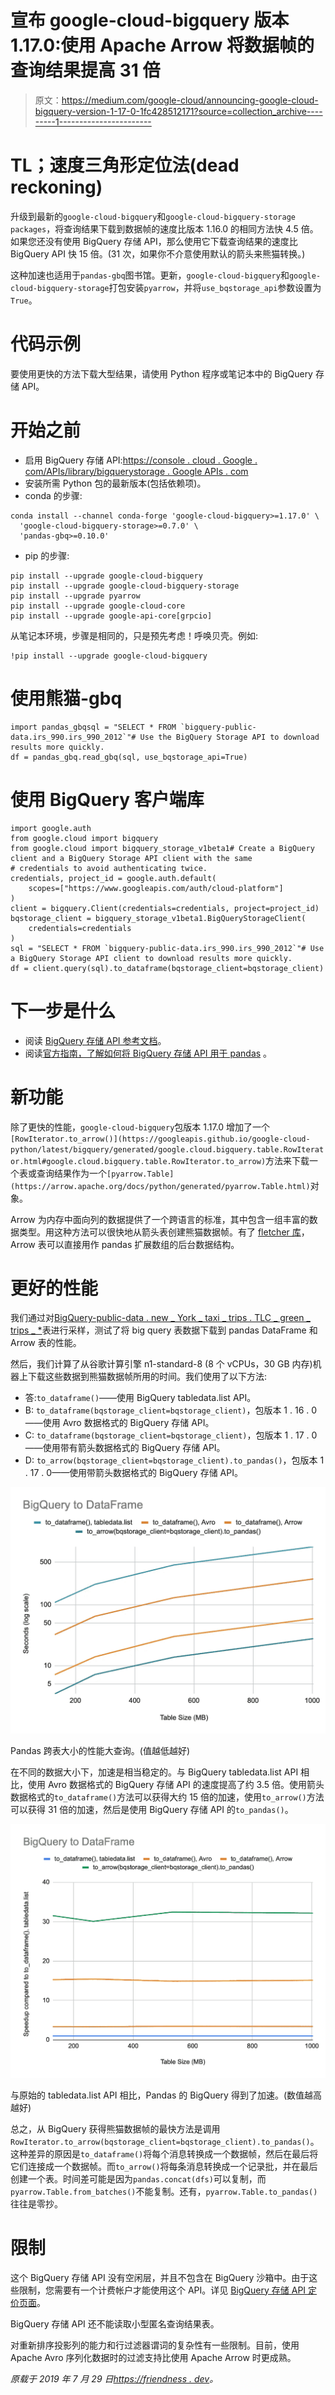 # 宣布 google-cloud-bigquery 版本 1.17.0:使用 Apache Arrow 将数据帧的查询结果提高 31 倍

> 原文：<https://medium.com/google-cloud/announcing-google-cloud-bigquery-version-1-17-0-1fc428512171?source=collection_archive---------1----------------------->

# TL；速度三角形定位法(dead reckoning)

升级到最新的`google-cloud-bigquery`和`google-cloud-bigquery-storage packages`，将查询结果下载到数据帧的速度比版本 1.16.0 的相同方法快 4.5 倍。如果您还没有使用 BigQuery 存储 API，那么使用它下载查询结果的速度比 BigQuery API 快 15 倍。(31 次，如果你不介意使用默认的箭头来熊猫转换。)

这种加速也适用于`pandas-gbq`图书馆。更新，`google-cloud-bigquery`和`google-cloud-bigquery-storage`打包安装`pyarrow`，并将`use_bqstorage_api`参数设置为`True`。

# 代码示例

要使用更快的方法下载大型结果，请使用 Python 程序或笔记本中的 BigQuery 存储 API。

# 开始之前

*   启用 BigQuery 存储 API:[https://console . cloud . Google . com/APIs/library/bigquerystorage . Google APIs . com](https://console.cloud.google.com/apis/library/bigquerystorage.googleapis.com)
*   安装所需 Python 包的最新版本(包括依赖项)。
*   conda 的步骤:

```
conda install --channel conda-forge 'google-cloud-bigquery>=1.17.0' \
  'google-cloud-bigquery-storage>=0.7.0' \
  'pandas-gbq>=0.10.0'
```

*   pip 的步骤:

```
pip install --upgrade google-cloud-bigquery
pip install --upgrade google-cloud-bigquery-storage
pip install --upgrade pyarrow
pip install --upgrade google-cloud-core
pip install --upgrade google-api-core[grpcio]
```

从笔记本环境，步骤是相同的，只是预先考虑！呼唤贝壳。例如:

```
!pip install --upgrade google-cloud-bigquery
```

# 使用熊猫-gbq

```
import pandas_gbqsql = "SELECT * FROM `bigquery-public-data.irs_990.irs_990_2012`"# Use the BigQuery Storage API to download results more quickly.
df = pandas_gbq.read_gbq(sql, use_bqstorage_api=True)
```

# 使用 BigQuery 客户端库

```
import google.auth
from google.cloud import bigquery
from google.cloud import bigquery_storage_v1beta1# Create a BigQuery client and a BigQuery Storage API client with the same
# credentials to avoid authenticating twice.
credentials, project_id = google.auth.default(
    scopes=["https://www.googleapis.com/auth/cloud-platform"]
)
client = bigquery.Client(credentials=credentials, project=project_id)
bqstorage_client = bigquery_storage_v1beta1.BigQueryStorageClient(
    credentials=credentials
)
sql = "SELECT * FROM `bigquery-public-data.irs_990.irs_990_2012`"# Use a BigQuery Storage API client to download results more quickly.
df = client.query(sql).to_dataframe(bqstorage_client=bqstorage_client)
```

# 下一步是什么

*   阅读 [BigQuery 存储 API 参考文档](https://cloud.google.com/bigquery/docs/reference/storage/)。
*   阅读[官方指南，了解如何将 BigQuery 存储 API 用于 pandas](https://cloud.google.com/bigquery/docs/bigquery-storage-python-pandas) 。

# 新功能

除了更快的性能，`google-cloud-bigquery`包版本 1.17.0 增加了一个`[RowIterator.to_arrow()](https://googleapis.github.io/google-cloud-python/latest/bigquery/generated/google.cloud.bigquery.table.RowIterator.html#google.cloud.bigquery.table.RowIterator.to_arrow)`方法来下载一个表或查询结果作为一个`[pyarrow.Table](https://arrow.apache.org/docs/python/generated/pyarrow.Table.html)`对象。

Arrow 为内存中面向列的数据提供了一个跨语言的标准，其中包含一组丰富的数据类型。用这种方法可以很快地从箭头表创建熊猫数据帧。有了 [fletcher 库](https://fletcher.readthedocs.io/en/latest/)，Arrow 表可以直接用作 pandas 扩展数组的后台数据结构。

# 更好的性能

我们通过对[BigQuery-public-data . new _ York _ taxi _ trips . TLC _ green _ trips _ *](https://pantheon.corp.google.com/marketplace/details/city-of-new-york/nyc-tlc-trips)表进行采样，测试了将 big query 表数据下载到 pandas DataFrame 和 Arrow 表的性能。

然后，我们计算了从谷歌计算引擎 n1-standard-8 (8 个 vCPUs，30 GB 内存)机器上下载这些数据到熊猫数据帧所用的时间。我们使用了以下方法:

*   答:`to_dataframe()`——使用 BigQuery tabledata.list API。
*   B: `to_dataframe(bqstorage_client=bqstorage_client)`，包版本 1 . 16 . 0——使用 Avro 数据格式的 BigQuery 存储 API。
*   C: `to_dataframe(bqstorage_client=bqstorage_client)`，包版本 1 . 17 . 0——使用带有箭头数据格式的 BigQuery 存储 API。
*   D: `to_arrow(bqstorage_client=bqstorage_client).to_pandas()`，包版本 1 . 17 . 0——使用带箭头数据格式的 BigQuery 存储 API。

![](img/5028ab077a5ebfadcdb03d21e5096865.png)

Pandas 跨表大小的性能大查询。(值越低越好)

在不同的数据大小下，加速是相当稳定的。与 BigQuery tabledata.list API 相比，使用 Avro 数据格式的 BigQuery 存储 API 的速度提高了约 3.5 倍。使用箭头数据格式的`to_dataframe()`方法可以获得大约 15 倍的加速，使用`to_arrow()`方法可以获得 31 倍的加速，然后是使用 BigQuery 存储 API 的`to_pandas()`。

![](img/286293e4651f4a77a6f0e58810b20919.png)

与原始的 tabledata.list API 相比，Pandas 的 BigQuery 得到了加速。(数值越高越好)

总之，从 BigQuery 获得熊猫数据帧的最快方法是调用`RowIterator.to_arrow(bqstorage_client=bqstorage_client).to_pandas()`。这种差异的原因是`to_dataframe()`将每个消息转换成一个数据帧，然后在最后将它们连接成一个数据帧。而`to_arrow()`将每条消息转换成一个记录批，并在最后创建一个表。时间差可能是因为`pandas.concat(dfs)`可以复制，而`pyarrow.Table.from_batches()`不能复制。还有，`pyarrow.Table.to_pandas()`往往是零抄。

# 限制

这个 BigQuery 存储 API 没有空闲层，并且不包含在 BigQuery 沙箱中。由于这些限制，您需要有一个计费帐户才能使用这个 API。详见 [BigQuery 存储 API 定价页面](https://cloud.google.com/bigquery/pricing#storage-api)。

BigQuery 存储 API 还不能读取小型匿名查询结果表。

对重新排序投影列的能力和行过滤器谓词的复杂性有一些限制。目前，使用 Apache Avro 序列化数据时的过滤支持比使用 Apache Arrow 时更成熟。

*原载于 2019 年 7 月 29 日*[*https://friendness . dev*](https://friendliness.dev/2019/07/29/bigquery-arrow/)*。*